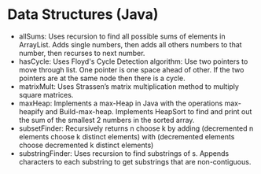 # Data Structures (Java)
* allSums: Uses recursion to find all possible sums of elements in ArrayList. Adds single numbers, then adds all others numbers to that number, then recurses to next number.
* hasCycle: Uses Floyd's Cycle Detection algorithm: Use two pointers to move through list. One pointer is one space ahead of other. If the two pointers are at the same node then there is a cycle.
* matrixMult: Uses Strassen’s matrix multiplication method to multiply square matrices.
* maxHeap: Implements a max-Heap in Java with the operations max-heapify and Build-max-heap. Implements HeapSort to find and print out the sum of the smallest 2 numbers in the sorted array.
* subsetFinder: Recursively returns n choose k by adding (decremented n elements choose k distinct elements) with (decremented elements choose decremented k distinct elements)
* substringFinder: Uses recursion to find substrings of s. Appends characters to each substring to get substrings that are non-contiguous.
